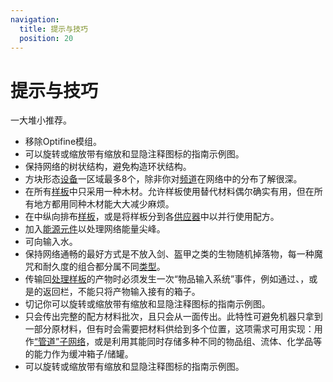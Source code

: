 ```yaml
---
navigation:
  title: 提示与技巧
  position: 20
---
```


# 提示与技巧

一大堆小推荐。

* 移除Optifine模组。
* 可以旋转或缩放带有缩放和显隐注释图标的指南示例图。
* 保持网络的树状结构，避免构造环状结构。
* 方块形态[设备](ae2-mechanics/devices.md)一区域最多8个，除非你对[频道](ae2-mechanics/channels.md)在网络中的分布了解很深。
* 在所有[样板](items-blocks-machines/patterns.md)中只采用一种木材。允许样板使用替代材料偶尔确实有用，但在所有地方都用同种木材能大大减少麻烦。
* 在<ItemLink id="pattern_access_terminal" />中纵向排布[样板](items-blocks-machines/patterns.md)，或是将样板分到各[供应器](items-blocks-machines/pattern_provider.md)中以并行使用配方。
* 加入[能源元件](items-blocks-machines/energy_cells.md)以处理网络能量尖峰。
* 可向<ItemLink id="condenser" />输入水。
* 保持网络通畅的最好方式是不放入剑、盔甲之类的生物随机掉落物，每一种魔咒和耐久度的组合都分属不同[类型](ae2-mechanics/bytes-and-types.md)。
* 传输回[处理样板](items-blocks-machines/patterns.md)的产物时必须发生一次“物品输入系统”事件，例如通过<ItemLink id="import_bus" />、<ItemLink id="interface" />，或是<ItemLink id="pattern_provider" />的返回栏，不能只将产物输入接有<ItemLink id="storage_bus" />的箱子。
* 切记你可以旋转或缩放带有缩放和显隐注释图标的指南示例图。
* <ItemLink id="pattern_provider" />只会传出完整的配方材料批次，且只会从一面传出。此特性可避免机器只拿到一部分原材料，但有时会需要把材料供给到多个位置，这项需求可用<ItemLink id="interface" />实现：用作[“管道”子网络](example-setups/pipe-subnet.md)，或是利用其能同时存储多种不同的物品组、流体、化学品等的能力作为缓冲箱子/储罐。
* 可以旋转或缩放带有缩放和显隐注释图标的指南示例图。